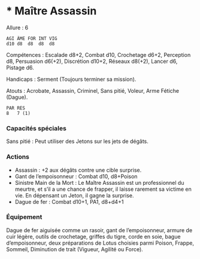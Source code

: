 # * Maître Assassin

Allure : 6

	AGI	ÂME	FOR	INT	VIG
	d10	d8	d8	d8	d8

Compétences : Escalade d8+2, Combat d10, Crochetage d6+2, Perception d8, Persuasion d6(+2), Discrétion d10+2, Réseaux d8(+2), Lancer d6, Pistage d6.

Handicaps : Serment (Toujours terminer sa mission).

Atouts : Acrobate, Assassin, Criminel, Sans pitié, Voleur, Arme Fétiche (Dague).

	PAR	RES
	8	7 (1)

### Capacités spéciales
Sans pitié : Peut utiliser des Jetons sur les jets de dégâts.

### Actions
- Assassin : +2 aux dégâts contre une cible surprise.
- Gant de l’empoisonneur : Combat d10, d8+Poison
- Sinistre Main de la Mort : Le Maître Assassin est un professionnel du meurtre, et s’il a une chance de frapper, il laisse rarement sa victime en vie. En dépensant un Jeton, il gagne la surprise.
- Dague de fer : Combat d10+1, PA1, d8+d4+1

### Équipement
Dague de fer aiguisée comme un rasoir, gant de l’empoisonneur, armure de cuir légère, outils de crochetage, griffes du tigre, corde en soie, bague d’empoisonneur, deux préparations de Lotus choisies parmi Poison, Frappe, Sommeil, Diminution de trait (Vigueur, Agilité ou Force).
